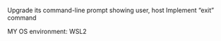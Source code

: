 Upgrade its command-line prompt showing user, host Implement “exit” command

MY OS environment: WSL2
